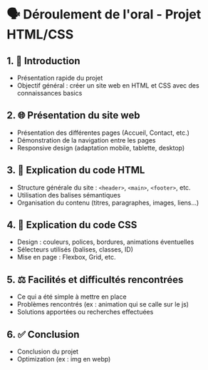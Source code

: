# 🗣️ Déroulement de l'oral - Projet HTML/CSS

## 1. 🎯 Introduction

- Présentation rapide du projet
- Objectif général : créer un site web en HTML et CSS avec des connaissances basics

## 2. 🌐 Présentation du site web

- Présentation des différentes pages (Accueil, Contact, etc.)
- Démonstration de la navigation entre les pages
- Responsive design (adaptation mobile, tablette, desktop)

## 3. 🧱 Explication du code HTML

- Structure générale du site : `<header>`, `<main>`, `<footer>`, etc.
- Utilisation des balises sémantiques
- Organisation du contenu (titres, paragraphes, images, liens...)

## 4. 🎨 Explication du code CSS

- Design : couleurs, polices, bordures, animations éventuelles
- Sélecteurs utilisés (balises, classes, ID)
- Mise en page : Flexbox, Grid, etc.

## 5. ⚖️ Facilités et difficultés rencontrées

- Ce qui a été simple à mettre en place
- Problèmes rencontrés (ex : animation qui se calle sur le js)
- Solutions apportées ou recherches effectuées

## 6. ✅ Conclusion

- Conclusion du projet
- Optimization (ex : img en webp)
